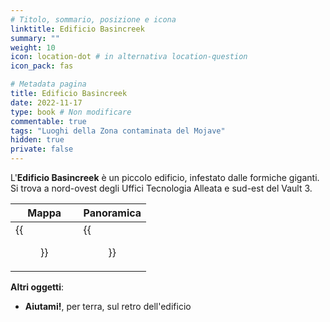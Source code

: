 ```yaml
---
# Titolo, sommario, posizione e icona
linktitle: Edificio Basincreek
summary: ""
weight: 10
icon: location-dot # in alternativa location-question
icon_pack: fas

# Metadata pagina
title: Edificio Basincreek
date: 2022-11-17
type: book # Non modificare
commentable: true
tags: "Luoghi della Zona contaminata del Mojave"
hidden: true
private: false
---
```


<div class="fnv">

L'**Edificio Basincreek** è un piccolo edificio, infestato dalle formiche giganti. Si trova a nord-ovest degli Uffici Tecnologia Alleata e sud-est del Vault 3.

| Mappa | Panoramica |
| ----- | ---------- |
|  {{<figure src="fnv/Basincreek_Building_loc.webp">}}     |   {{<figure src="fnv/Basincreek_Building.webp">}}         | 

**Altri oggetti**:
- **Aiutami!**, per terra, sul retro dell'edificio

</div>

